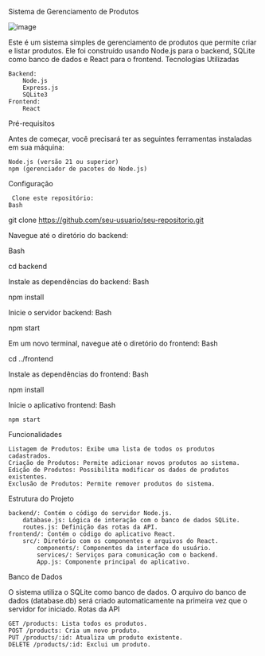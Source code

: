 Sistema de Gerenciamento de Produtos

![image](https://github.com/user-attachments/assets/fb9de859-603e-425a-a5a5-a6752fde40a3)


Este é um sistema simples de gerenciamento de produtos que permite criar e listar produtos. Ele foi construído usando Node.js para o backend, SQLite como banco de dados e React para o frontend.
Tecnologias Utilizadas

    Backend:
        Node.js
        Express.js
        SQLite3
    Frontend:
        React

Pré-requisitos

Antes de começar, você precisará ter as seguintes ferramentas instaladas em sua máquina:

    Node.js (versão 21 ou superior)
    npm (gerenciador de pacotes do Node.js)

Configuração

     Clone este repositório:
    Bash

git clone https://github.com/seu-usuario/seu-repositorio.git

Navegue até o diretório do backend:  

Bash

cd backend

Instale as dependências do backend:
Bash

npm install

Inicie o servidor backend:
Bash

npm start

Em um novo terminal, navegue até o diretório do frontend:
Bash

cd ../frontend

Instale as dependências do frontend:
Bash

npm install

Inicie o aplicativo frontend:
Bash

    npm start

Funcionalidades

    Listagem de Produtos: Exibe uma lista de todos os produtos cadastrados.
    Criação de Produtos: Permite adicionar novos produtos ao sistema.
    Edição de Produtos: Possibilita modificar os dados de produtos existentes.
    Exclusão de Produtos: Permite remover produtos do sistema.

Estrutura do Projeto

    backend/: Contém o código do servidor Node.js.
        database.js: Lógica de interação com o banco de dados SQLite.
        routes.js: Definição das rotas da API.
    frontend/: Contém o código do aplicativo React.
        src/: Diretório com os componentes e arquivos do React.
            components/: Componentes da interface do usuário.
            services/: Serviços para comunicação com o backend.
            App.js: Componente principal do aplicativo.

Banco de Dados

O sistema utiliza o SQLite como banco de dados. O arquivo do banco de dados (database.db) será criado automaticamente na primeira vez que o servidor for iniciado.
Rotas da API

    GET /products: Lista todos os produtos.
    POST /products: Cria um novo produto.
    PUT /products/:id: Atualiza um produto existente.
    DELETE /products/:id: Exclui um produto.

